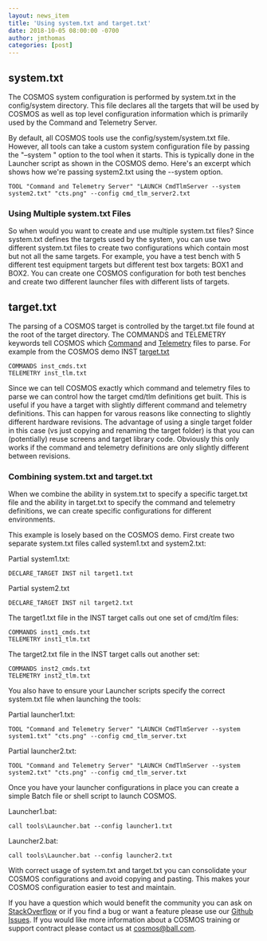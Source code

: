 ```yaml
---
layout: news_item
title: 'Using system.txt and target.txt'
date: 2018-10-05 08:00:00 -0700
author: jmthomas
categories: [post]
---
```

## system.txt
The COSMOS system configuration is performed by system.txt in the config/system directory. This file declares all the targets that will be used by COSMOS as well as top level configuration information which is primarily used by the Command and Telemetry Server.

By default, all COSMOS tools use the config/system/system.txt file. However, all tools can take a custom system configuration file by passing the "–system <filename>" option to the tool when it starts. This is typically done in the Launcher script as shown in the COSMOS demo. Here's an excerpt which shows how we're passing system2.txt using the --system option.

```
TOOL "Command and Telemetry Server" "LAUNCH CmdTlmServer --system system2.txt" "cts.png" --config cmd_tlm_server2.txt
```

### Using Multiple system.txt Files
So when would you want to create and use multiple system.txt files? Since system.txt defines the targets used by the system, you can use two different system.txt files to create two configurations which contain most but not all the same targets. For example, you have a test bench with 5 different test equipment targets but different test box targets: BOX1 and BOX2. You can create one COSMOS configuration for both test benches and create two different launcher files with different lists of targets.

## target.txt
The parsing of a COSMOS target is controlled by the target.txt file found at the root of the target directory. The COMMANDS and TELEMETRY keywords tell COSMOS which [Command](/docs/command) and [Telemetry](/docs/telemetry) files to parse. For example from the COSMOS demo INST [target.txt](https://github.com/BallAerospace/COSMOS/blob/master/demo/config/targets/INST/target.txt)

```
COMMANDS inst_cmds.txt
TELEMETRY inst_tlm.txt
```

Since we can tell COSMOS exactly which command and telemetry files to parse we can control how the target cmd/tlm definitions get built. This is useful if you have a target with slightly different command and telemetry definitions. This can happen for varous reasons like connecting to slightly different hardware revisions. The advantage of using a single target folder in this case (vs just copying and renaming the target folder) is that you can (potentially) reuse screens and target library code. Obviously this only works if the command and telemetry definitions are only slightly different between revisions.

### Combining system.txt and target.txt
When we combine the ability in system.txt to specify a specific target.txt file and the ability in target.txt to specify the command and telemetry definitions, we can create specific configurations for different environments.

This example is losely based on the COSMOS demo. First create two separate system.txt files called system1.txt and system2.txt:

Partial system1.txt:
```
DECLARE_TARGET INST nil target1.txt
```

Partial system2.txt
```
DECLARE_TARGET INST nil target2.txt
```

The target1.txt file in the INST target calls out one set of cmd/tlm files:
```
COMMANDS inst1_cmds.txt
TELEMETRY inst1_tlm.txt
```

The target2.txt file in the INST target calls out another set:
```
COMMANDS inst2_cmds.txt
TELEMETRY inst2_tlm.txt
```

You also have to ensure your Launcher scripts specify the correct system.txt file when launching the tools:

Partial launcher1.txt:
```
TOOL "Command and Telemetry Server" "LAUNCH CmdTlmServer --system system1.txt" "cts.png" --config cmd_tlm_server.txt
```

Partial launcher2.txt:
```
TOOL "Command and Telemetry Server" "LAUNCH CmdTlmServer --system system2.txt" "cts.png" --config cmd_tlm_server.txt
```

Once you have your launcher configurations in place you can create a simple Batch file or shell script to launch COSMOS.

Launcher1.bat:
```
call tools\Launcher.bat --config launcher1.txt
```

Launcher2.bat:
```
call tools\Launcher.bat --config launcher2.txt
```

With correct usage of system.txt and target.txt you can consolidate your COSMOS configurations and avoid copying and pasting. This makes your COSMOS configuration easier to test and maintain.

If you have a question which would benefit the community you can ask on [StackOverflow](https://stackoverflow.com/questions/ask?tags=cosmos;ruby) or if you find a bug or want a feature please use our [Github Issues](https://github.com/BallAerospace/COSMOS/issues). If you would like more information about a COSMOS training or support contract please contact us at <cosmos@ball.com>.
